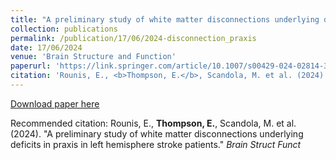 ```yaml
---
title: "A preliminary study of white matter disconnections underlying deficits in praxis in left hemisphere stroke patients"
collection: publications
permalink: /publication/17/06/2024-disconnection_praxis
date: 17/06/2024
venue: 'Brain Structure and Function'
paperurl: 'https://link.springer.com/article/10.1007/s00429-024-02814-3'
citation: 'Rounis, E., <b>Thompson, E.</b>, Scandola, M. et al. (2024). &quot;A preliminary study of white matter disconnections underlying deficits in praxis in left hemisphere stroke patients.&quot; <i>Brain Struct Funct</i>'
---
```

[Download paper here](https://link.springer.com/article/10.1007/s00429-024-02814-3)

Recommended citation: Rounis, E., <b>Thompson, E.</b>, Scandola, M. et al. (2024). "A preliminary study of white matter disconnections underlying deficits in praxis in left hemisphere stroke patients." <i>Brain Struct Funct</i>